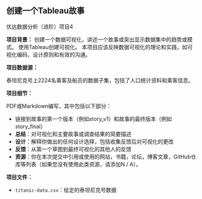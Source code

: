 ## 创建一个Tableau故事

优达数据分析（进阶）项目4

**项目背景：** 创建一个数据可视化，讲述一个故事或突出显示数据集中的趋势或模式。 使用Tableau创建可视化。 本项目应该反映数据可视化的理论和实践，如可视化编码，设计原则和有效的沟通。

**项目数据源：** 

泰坦尼克号上2224名乘客及船员的数据子集，包括了人口统计资料和乘客信息。

**项目细节：** 

PDF或Markdown编写，其中包括以下部分：

- 链接到故事的第一个版本（例如story_v1）和故事的最终版本（例如story_final）
- **总结**：对可视化和主要故事或调查结果的简要描述
- **设计**：解释你做出的任何设计选择，包括收集反馈后对可视化的更改
- **反馈**：从第一个草图到最终可视化的其他人的反馈
- **资源**：你在本次提交中引用或使用的网站，书籍，论坛，博客文章，GitHub仓库等列表（如果您没有使用此类资源，请添加N / A）。

**项目文件：**

- `titanic-data.csv`：给定的泰坦尼克号数据

